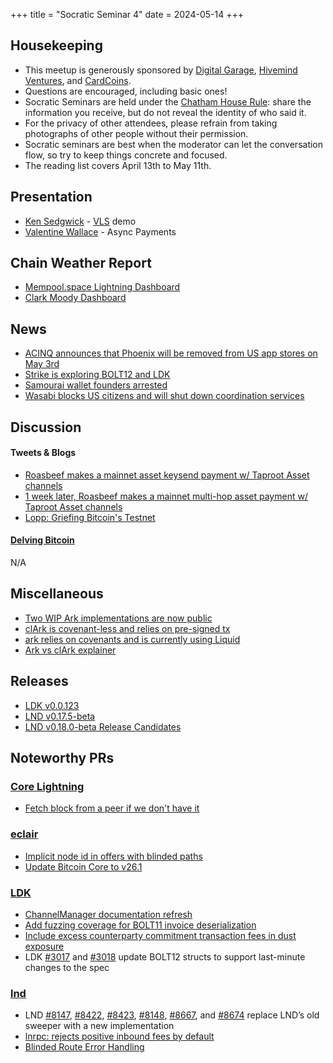 +++
title = "Socratic Seminar 4"
date = 2024-05-14
+++

Housekeeping
------------

- This meetup is generously sponsored by [Digital Garage](https://dg717.com/), [Hivemind Ventures](https://hivemind.vc), and [CardCoins](https://cardcoins.co).
- Questions are encouraged, including basic ones!
- Socratic Seminars are held under the [Chatham House Rule](https://www.chathamhouse.org/about-us/chatham-house-rule): share the information you receive, but do not reveal the identity of who said it.
- For the privacy of other attendees, please refrain from taking photographs of other people without their permission.
- Socratic seminars are best when the moderator can let the conversation flow, so try to keep things concrete and focused.
- The reading list covers April 13th to May 11th.


Presentation
------------
 - [Ken Sedgwick](https://twitter.com/ksedgwic) - [VLS](https://vls.tech/) demo
 - [Valentine Wallace](https://twitter.com/vallywal) - Async Payments


Chain Weather Report
--------------------

- [Mempool.space Lightning Dashboard](https://mempool.space/lightning)
- [Clark Moody Dashboard](https://bitcoin.clarkmoody.com/dashboard/)


News
----

- [ACINQ announces that Phoenix will be removed from US app stores on May 3rd](https://twitter.com/PhoenixWallet/status/1783878658014249027)
- [Strike is exploring BOLT12 and LDK](https://github.com/LN-Zap/bolt12-playground)
- [Samourai wallet founders arrested](https://www.justice.gov/usao-sdny/pr/founders-and-ceo-cryptocurrency-mixing-service-arrested-and-charged-money-laundering)
- [Wasabi blocks US citizens and will shut down coordination services](https://blog.wasabiwallet.io/zksnacks-is-discontinuing-its-coinjoin-coordination-service-1st-of-june/)


Discussion
----------

#### Tweets & Blogs

- [Roasbeef makes a mainnet asset keysend payment w/ Taproot Asset channels](https://twitter.com/roasbeef/status/1786043468164337951)
- [1 week later, Roasbeef makes a mainnet multi-hop asset payment w/ Taproot Asset channels](https://twitter.com/roasbeef/status/1788624974728790471)
- [Lopp: Griefing Bitcoin's Testnet](https://blog.lopp.net/griefing-bitcoin-testnet/)

#### [Delving Bitcoin](https://delvingbitcoin.org/)

N/A


Miscellaneous
-------------

- [Two WIP Ark implementations are now public](https://github.com/ark-network)
 - [clArk is covenant-less and relies on pre-signed tx](https://github.com/ark-network/clArk)
 - [ark relies on covenants and is currently using Liquid](https://github.com/ark-network/ark)
 - [Ark vs clArk explainer](https://arkdev.info/docs/learn/clark)


Releases
--------

- [LDK v0.0.123](https://github.com/lightningdevkit/rust-lightning/releases/tag/v0.0.123)
- [LND v0.17.5-beta](https://github.com/lightningnetwork/lnd/releases/tag/v0.17.5-beta)
- [LND v0.18.0-beta Release Candidates](https://github.com/lightningnetwork/lnd/discussions/8709)


Noteworthy PRs
--------------

### [Core Lightning](https://github.com/ElementsProject/lightning)
- [Fetch block from a peer if we don't have it](https://github.com/ElementsProject/lightning/pull/7240)

### [eclair](https://github.com/ACINQ/eclair/)
- [Implicit node id in offers with blinded paths](https://github.com/ACINQ/eclair/pull/2852)
- [Update Bitcoin Core to v26.1](https://github.com/ACINQ/eclair/pull/2851)

### [LDK](https://github.com/lightningdevkit/rust-lightning)
- [ChannelManager documentation refresh](https://github.com/lightningdevkit/rust-lightning/pull/2704)
- [Add fuzzing coverage for BOLT11 invoice deserialization](https://github.com/lightningdevkit/rust-lightning/pull/3054)
- [Include excess counterparty commitment transaction fees in dust exposure](https://github.com/lightningdevkit/rust-lightning/pull/3045)
- LDK [#3017](https://github.com/lightningdevkit/rust-lightning/pull/3017) and [#3018](https://github.com/lightningdevkit/rust-lightning/pull/3018) update BOLT12 structs to support last-minute changes to the spec

### [lnd](https://github.com/lightningnetwork/lnd)
- LND [#8147](https://github.com/lightningnetwork/lnd/pull/8147), [#8422](https://github.com/lightningnetwork/lnd/pull/8422), [#8423](https://github.com/lightningnetwork/lnd/pull/8423), [#8148](https://github.com/lightningnetwork/lnd/pull/8148), [#8667](https://github.com/lightningnetwork/lnd/pull/8667), and [#8674](https://github.com/lightningnetwork/lnd/pull/8674) replace LND’s old sweeper with a new implementation
- [lnrpc: rejects positive inbound fees by default](https://github.com/lightningnetwork/lnd/pull/8627)
- [Blinded Route Error Handling](https://github.com/lightningnetwork/lnd/pull/8485)

